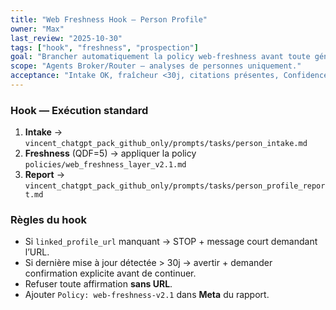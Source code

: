 ```yaml
---
title: "Web Freshness Hook — Person Profile"
owner: "Max"
last_review: "2025-10-30"
tags: ["hook", "freshness", "prospection"]
goal: "Brancher automatiquement la policy web-freshness avant toute génération de rapport de personne."
scope: "Agents Broker/Router — analyses de personnes uniquement."
acceptance: "Intake OK, fraîcheur <30j, citations présentes, Confidence par section, tag Policy en Meta."
---
```


### Hook — Exécution standard
1) **Intake** → `vincent_chatgpt_pack_github_only/prompts/tasks/person_intake.md`
2) **Freshness** (QDF=5) → appliquer la policy `policies/web_freshness_layer_v2.1.md`
3) **Report** → `vincent_chatgpt_pack_github_only/prompts/tasks/person_profile_report.md`

### Règles du hook
- Si `linked_profile_url` manquant → STOP + message court demandant l’URL.
- Si dernière mise à jour détectée > 30j → avertir + demander confirmation explicite avant de continuer.
- Refuser toute affirmation **sans URL**.
- Ajouter `Policy: web-freshness-v2.1` dans **Meta** du rapport.
